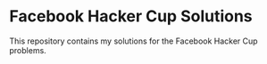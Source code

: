 # Facebook Hacker Cup Solutions
This repository contains my solutions for the Facebook Hacker Cup problems.